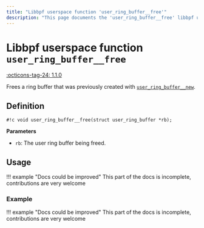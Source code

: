 ```yaml
---
title: "Libbpf userspace function 'user_ring_buffer__free'"
description: "This page documents the 'user_ring_buffer__free' libbpf userspace function, including its definition, usage, and examples."
---
```

# Libbpf userspace function `user_ring_buffer__free`

<!-- [LIBBPF_TAG] -->
[:octicons-tag-24: 1.1.0](https://github.com/libbpf/libbpf/releases/tag/v1.1.0)
<!-- [/LIBBPF_TAG] -->

Frees a ring buffer that was previously created with [`user_ring_buffer__new`](user_ring_buffer__new.md).

## Definition

`#!c void user_ring_buffer__free(struct user_ring_buffer *rb);`

**Parameters**

- `rb`: The user ring buffer being freed.

## Usage

!!! example "Docs could be improved"
    This part of the docs is incomplete, contributions are very welcome

### Example

!!! example "Docs could be improved"
    This part of the docs is incomplete, contributions are very welcome
